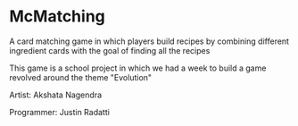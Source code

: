 # McMatching
A card matching game in which players build recipes by combining different ingredient cards with the goal of finding all the recipes

This game is a school project in which we had a week to build a game revolved around the theme "Evolution"

Artist: Akshata Nagendra

Programmer: Justin Radatti
